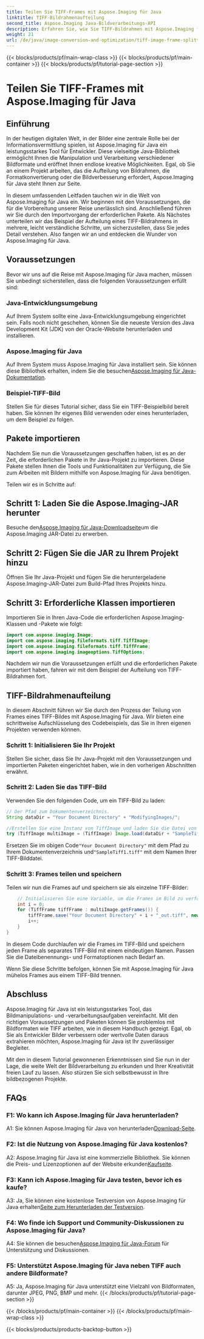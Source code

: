 ```yaml
---
title: Teilen Sie TIFF-Frames mit Aspose.Imaging für Java
linktitle: TIFF-Bildrahmenaufteilung
second_title: Aspose.Imaging Java-Bildverarbeitungs-API
description: Erfahren Sie, wie Sie TIFF-Bildrahmen mit Aspose.Imaging für Java teilen. Schritt-für-Schritt-Anleitung mit Voraussetzungen, Codebeispiel und FAQs für Entwickler.
weight: 21
url: /de/java/image-conversion-and-optimization/tiff-image-frame-splitting/
---
```


{{< blocks/products/pf/main-wrap-class >}}
{{< blocks/products/pf/main-container >}}
{{< blocks/products/pf/tutorial-page-section >}}

# Teilen Sie TIFF-Frames mit Aspose.Imaging für Java

## Einführung

In der heutigen digitalen Welt, in der Bilder eine zentrale Rolle bei der Informationsvermittlung spielen, ist Aspose.Imaging für Java ein leistungsstarkes Tool für Entwickler. Diese vielseitige Java-Bibliothek ermöglicht Ihnen die Manipulation und Verarbeitung verschiedener Bildformate und eröffnet Ihnen endlose kreative Möglichkeiten. Egal, ob Sie an einem Projekt arbeiten, das die Aufteilung von Bildrahmen, die Formatkonvertierung oder die Bildverbesserung erfordert, Aspose.Imaging für Java steht Ihnen zur Seite.

In diesem umfassenden Leitfaden tauchen wir in die Welt von Aspose.Imaging für Java ein. Wir beginnen mit den Voraussetzungen, die für die Vorbereitung unserer Reise unerlässlich sind. Anschließend führen wir Sie durch den Importvorgang der erforderlichen Pakete. Als Nächstes unterteilen wir das Beispiel der Aufteilung eines TIFF-Bildrahmens in mehrere, leicht verständliche Schritte, um sicherzustellen, dass Sie jedes Detail verstehen. Also fangen wir an und entdecken die Wunder von Aspose.Imaging für Java.

## Voraussetzungen

Bevor wir uns auf die Reise mit Aspose.Imaging für Java machen, müssen Sie unbedingt sicherstellen, dass die folgenden Voraussetzungen erfüllt sind:

### Java-Entwicklungsumgebung
Auf Ihrem System sollte eine Java-Entwicklungsumgebung eingerichtet sein. Falls noch nicht geschehen, können Sie die neueste Version des Java Development Kit (JDK) von der Oracle-Website herunterladen und installieren.

### Aspose.Imaging für Java
 Auf Ihrem System muss Aspose.Imaging für Java installiert sein. Sie können diese Bibliothek erhalten, indem Sie die besuchen[Aspose.Imaging für Java-Dokumentation](https://reference.aspose.com/imaging/java/).

### Beispiel-TIFF-Bild
Stellen Sie für dieses Tutorial sicher, dass Sie ein TIFF-Beispielbild bereit haben. Sie können Ihr eigenes Bild verwenden oder eines herunterladen, um dem Beispiel zu folgen.

## Pakete importieren

Nachdem Sie nun die Voraussetzungen geschaffen haben, ist es an der Zeit, die erforderlichen Pakete in Ihr Java-Projekt zu importieren. Diese Pakete stellen Ihnen die Tools und Funktionalitäten zur Verfügung, die Sie zum Arbeiten mit Bildern mithilfe von Aspose.Imaging für Java benötigen.

Teilen wir es in Schritte auf:

## Schritt 1: Laden Sie die Aspose.Imaging-JAR herunter

 Besuche den[Aspose.Imaging für Java-Downloadseite](https://releases.aspose.com/imaging/java/)um die Aspose.Imaging JAR-Datei zu erwerben.

## Schritt 2: Fügen Sie die JAR zu Ihrem Projekt hinzu

Öffnen Sie Ihr Java-Projekt und fügen Sie die heruntergeladene Aspose.Imaging-JAR-Datei zum Build-Pfad Ihres Projekts hinzu.

## Schritt 3: Erforderliche Klassen importieren

Importieren Sie in Ihren Java-Code die erforderlichen Aspose.Imaging-Klassen und -Pakete wie folgt:

```java
import com.aspose.imaging.Image;
import com.aspose.imaging.fileformats.tiff.TiffImage;
import com.aspose.imaging.fileformats.tiff.TiffFrame;
import com.aspose.imaging.imageoptions.TiffOptions;
```

Nachdem wir nun die Voraussetzungen erfüllt und die erforderlichen Pakete importiert haben, fahren wir mit dem Beispiel der Aufteilung von TIFF-Bildrahmen fort.

## TIFF-Bildrahmenaufteilung

In diesem Abschnitt führen wir Sie durch den Prozess der Teilung von Frames eines TIFF-Bildes mit Aspose.Imaging für Java. Wir bieten eine schrittweise Aufschlüsselung des Codebeispiels, das Sie in Ihren eigenen Projekten verwenden können.

### Schritt 1: Initialisieren Sie Ihr Projekt
Stellen Sie sicher, dass Sie Ihr Java-Projekt mit den Voraussetzungen und importierten Paketen eingerichtet haben, wie in den vorherigen Abschnitten erwähnt.

### Schritt 2: Laden Sie das TIFF-Bild
Verwenden Sie den folgenden Code, um ein TIFF-Bild zu laden:

```java
// Der Pfad zum Dokumentenverzeichnis.
String dataDir = "Your Document Directory" + "ModifyingImages/";

//Erstellen Sie eine Instanz von TiffImage und laden Sie die Datei von der Disc
try (TiffImage multiImage = (TiffImage) Image.load(dataDir + "SampleTiff1.tiff")) {
```

 Ersetzen Sie im obigen Code`"Your Document Directory"` mit dem Pfad zu Ihrem Dokumentenverzeichnis und`"SampleTiff1.tiff"` mit dem Namen Ihrer TIFF-Bilddatei.

### Schritt 3: Frames teilen und speichern
Teilen wir nun die Frames auf und speichern sie als einzelne TIFF-Bilder:

```java
    // Initialisieren Sie eine Variable, um die Frames im Bild zu verfolgen
    int i = 0;
    for (TiffFrame tiffFrame : multiImage.getFrames()) {
        tiffFrame.save("Your Document Directory" + i + "_out.tiff", new TiffOptions(TiffExpectedFormat.TiffJpegRgb));
        i++;
    }
}
```

In diesem Code durchlaufen wir die Frames im TIFF-Bild und speichern jeden Frame als separates TIFF-Bild mit einem eindeutigen Namen. Passen Sie die Dateibenennungs- und Formatoptionen nach Bedarf an.

Wenn Sie diese Schritte befolgen, können Sie mit Aspose.Imaging für Java mühelos Frames aus einem TIFF-Bild trennen.

## Abschluss

Aspose.Imaging für Java ist ein leistungsstarkes Tool, das Bildmanipulations- und -verarbeitungsaufgaben vereinfacht. Mit den richtigen Voraussetzungen und Paketen können Sie problemlos mit Bildformaten wie TIFF arbeiten, wie in diesem Handbuch gezeigt. Egal, ob Sie als Entwickler Bilder verbessern oder wertvolle Daten daraus extrahieren möchten, Aspose.Imaging für Java ist Ihr zuverlässiger Begleiter.

Mit den in diesem Tutorial gewonnenen Erkenntnissen sind Sie nun in der Lage, die weite Welt der Bildverarbeitung zu erkunden und Ihrer Kreativität freien Lauf zu lassen. Also stürzen Sie sich selbstbewusst in Ihre bildbezogenen Projekte.

## FAQs

### F1: Wo kann ich Aspose.Imaging für Java herunterladen?

 A1: Sie können Aspose.Imaging für Java von herunterladen[Download-Seite](https://releases.aspose.com/imaging/java/).

### F2: Ist die Nutzung von Aspose.Imaging für Java kostenlos?

 A2: Aspose.Imaging für Java ist eine kommerzielle Bibliothek. Sie können die Preis- und Lizenzoptionen auf der Website erkunden[Kaufseite](https://purchase.aspose.com/buy).

### F3: Kann ich Aspose.Imaging für Java testen, bevor ich es kaufe?

 A3: Ja, Sie können eine kostenlose Testversion von Aspose.Imaging für Java erhalten[Seite zum Herunterladen der Testversion](https://releases.aspose.com/).

### F4: Wo finde ich Support und Community-Diskussionen zu Aspose.Imaging für Java?

 A4: Sie können die besuchen[Aspose.Imaging für Java-Forum](https://forum.aspose.com/) für Unterstützung und Diskussionen.

### F5: Unterstützt Aspose.Imaging für Java neben TIFF auch andere Bildformate?

A5: Ja, Aspose.Imaging für Java unterstützt eine Vielzahl von Bildformaten, darunter JPEG, PNG, BMP und mehr.
{{< /blocks/products/pf/tutorial-page-section >}}

{{< /blocks/products/pf/main-container >}}
{{< /blocks/products/pf/main-wrap-class >}}

{{< blocks/products/products-backtop-button >}}
